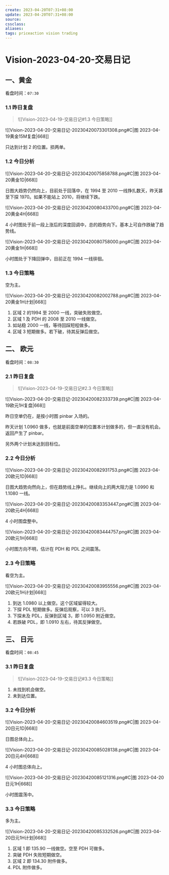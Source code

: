 ```yaml
---
create: 2023-04-20T07:31+08:00
update: 2023-04-20T07:31+08:00
source:
cssclass:
aliases:
tags: priceaction vision trading
---
```


# Vision-2023-04-20-交易日记

## 一、黄金

看盘时间：`07:30`

### 1.1 昨日复盘

> ![[Vision-2023-04-19-交易日记#1.3 今日策略]]

![[Vision-2023-04-20-交易日记-20230420073301308.png#C|图 2023-04-19黄金15M复盘|668]]

只达到计划 2 的位置。损两单。

### 1.2 今日分析

![[Vision-2023-04-20-交易日记-20230420075858788.png#C|图 2023-04-20黄金1D|668]]

日图大趋势仍然向上，目前处于回落中，在 1994 至 2010 一线挣扎数天，昨天甚至下探 1970。如果不能站上 2010，将继续下跌。

![[Vision-2023-04-20-交易日记-20230420080433700.png#C|图 2023-04-20黄金4H|668]]

4 小时图处于前一段上涨后的深度回调中，总的趋势向下。基本上可自作跌破了趋势线。

![[Vision-2023-04-20-交易日记-20230420080758000.png#C|图 2023-04-20黄金1H|668]]

小时图处于下降回弹中，目前正在 1994 一线徘徊。

### 1.3 今日策略

空为主。

![[Vision-2023-04-20-交易日记-20230420082002788.png#C|图 2023-04-20黄金1H计划|668]]

1. 区域 2 的1994 至 2000 一线，突破失败做空。
2. 区域 1 及 PDH 的 2008 至 2010 一线做空。
3. 如站稳 2000 一线，等待回踩短程做多。
4. 区域 3 短期做多。若下破，待其反弹后做空。

## 二、 欧元

看盘时间：`08:30`

### 2.1 昨日复盘

> ![[Vision-2023-04-19-交易日记#2.3 今日策略]]

![[Vision-2023-04-20-交易日记-20230420082333739.png#C|图 2023-04-19欧元1H复盘|668]]

昨日空单仍在，是按小时图 pinbar 入场的。

昨天计划 1.0960 做多，也就是前面空单的位置本计划做多的，但一直没有机会。返回产生了 pinbar。

另外两个计划未达到目标位。

### 2.2 今日分析

![[Vision-2023-04-20-交易日记-20230420082931753.png#C|图 2023-04-20欧元1D|668]]

日图大趋势向然向上，但在趋势线上挣扎。继续向上的两大阻力是 1.0990 和 1.1080 一线。

![[Vision-2023-04-20-交易日记-20230420083353447.png#C|图 2023-04-20欧元4H|668]]

4 小时图盘整中。

![[Vision-2023-04-20-交易日记-20230420083444757.png#C|图 2023-04-20欧元1H|668]]

小时图方向不明，估计在 PDH 和 PDL 之间震荡。

### 2.3 今日策略

看空为主。

![[Vision-2023-04-20-交易日记-20230420083955556.png#C|图 2023-04-20欧元1H计划|668]]

1. 到达 1.0980 以上做空。这个区域留得较大。
2. 下探 PDL 短期做多。反弹后观察，可以 3 执行。
3. 下探未及 PDL，反弹到区域 3，即 1.0950 附近做空。
4. 若跌破 PDL，即 1.0910 左右，待其反弹做空。

## 三、 日元

看盘时间：`08:45`

### 3.1 昨日复盘

> ![[Vision-2023-04-19-交易日记#3.3 今日策略]]

1. 未找到机会做空。
2. 未到达位置。

### 3.2 今日分析

![[Vision-2023-04-20-交易日记-20230420084603519.png#C|图 2023-04-20日元1D|668]]

日图总体向上。

![[Vision-2023-04-20-交易日记-20230420085028138.png#C|图 2023-04-20日元4H|668]]

4 小时图总体向上。

![[Vision-2023-04-20-交易日记-20230420085121316.png#C|图 2023-04-20日元1H|668]]

小时图震荡中。

### 3.3 今日策略

多为主。

![[Vision-2023-04-20-交易日记-20230420085332526.png#C|图 2023-04-20日元1H计划|668]]

1. 区域 1 即 135.90 一线做空。空至 PDH 可做多。
2. 突破 PDH 失败短期做空。
3. 区域 2 即 134.30 附件做多。
4. PDL 附件做多。
